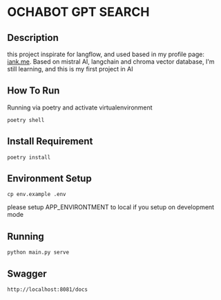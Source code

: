 # OCHABOT GPT SEARCH
## Description
this project inspirate for langflow, and used based in my profile page: [iank.me](https://iank.me).
Based on mistral AI, langchain and chroma vector database, I'm still learning, and this is my first project in AI

## How To Run
Running via poetry and activate virtualenvironment
```
poetry shell
```

## Install Requirement
```
poetry install
```

## Environment Setup
```
cp env.example .env
```
please setup APP_ENVIRONTMENT to local if you setup on development mode

## Running 
```
python main.py serve
```

## Swagger
```
http://localhost:8081/docs
```